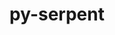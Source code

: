 ---
title: "py-serpent"
layout: cache
categories: [package, v0.20.2]
meta: {"versions": ["1.40"], "compilers": ["gcc@=11.1.0"], "oss": ["ubuntu20.04"], "platforms": ["linux"], "targets": ["ppc64le", "x86_64_v3"], "stacks": ["e4s", "e4s-power", "root"], "num_specs": 2, "num_specs_by_stack": {"e4s-power": 1, "root": 2, "e4s": 1}}
spec_details: [{"hash": "5bw2g6iry4kw64uak53pxh7zzhkomsdx", "compiler": "gcc@=11.1.0", "versions": ["1.40"], "os": "ubuntu20.04", "platform": "linux", "target": "ppc64le", "variants": ["build_system=python_pip"], "stacks": ["e4s-power", "root"], "size": "-", "tarball": "https://binaries.spack.io/v0.20.2/build_cache/linux-ubuntu20.04-ppc64le/gcc-11.1.0/py-serpent-1.40/linux-ubuntu20.04-ppc64le-gcc-11.1.0-py-serpent-1.40-5bw2g6iry4kw64uak53pxh7zzhkomsdx.spack"}, {"hash": "g3nofxchnjfg2ie7kua22hnyndbxicuj", "compiler": "gcc@=11.1.0", "versions": ["1.40"], "os": "ubuntu20.04", "platform": "linux", "target": "x86_64_v3", "variants": ["build_system=python_pip"], "stacks": ["e4s", "root"], "size": "-", "tarball": "https://binaries.spack.io/v0.20.2/build_cache/linux-ubuntu20.04-x86_64_v3/gcc-11.1.0/py-serpent-1.40/linux-ubuntu20.04-x86_64_v3-gcc-11.1.0-py-serpent-1.40-g3nofxchnjfg2ie7kua22hnyndbxicuj.spack"}]
---